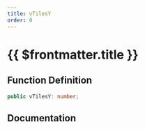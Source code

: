 ```yaml
---
title: vTilesY
order: 0
---
```


# {{ $frontmatter.title }}

## Function Definition

```ts
public vTilesY: number;
```

## Documentation

<!--@include: ./parts/vTilesY.md-->

